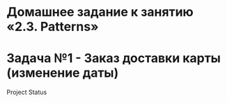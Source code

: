 # Домашнее задание к занятию «2.3. Patterns»

# Задача №1 - Заказ доставки карты (изменение даты)

Project Status

